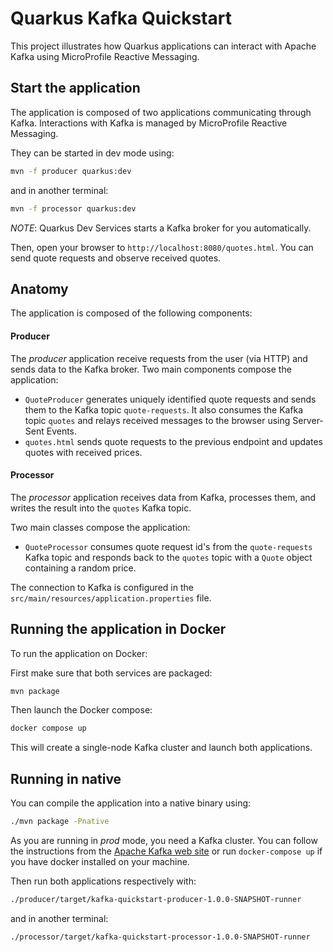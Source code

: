 Quarkus Kafka Quickstart
========================

This project illustrates how Quarkus applications can interact with Apache Kafka using MicroProfile Reactive Messaging.

## Start the application

The application is composed of two applications communicating through Kafka.
Interactions with Kafka is managed by MicroProfile Reactive Messaging.

They can be started in dev mode using:

```bash
mvn -f producer quarkus:dev
```

and in another terminal:

```bash
mvn -f processor quarkus:dev
```

_NOTE_: Quarkus Dev Services starts a Kafka broker for you automatically. 

Then, open your browser to `http://localhost:8080/quotes.html`.
You can send quote requests and observe received quotes.

## Anatomy

The application is composed of the following components:

#### Producer

The _producer_ application receive requests from the user (via HTTP) and sends data to the Kafka broker.
Two main components compose the application:

* `QuoteProducer` generates uniquely identified quote requests and sends them to the Kafka topic `quote-requests`.
It also consumes the Kafka topic `quotes` and relays received messages to the browser using Server-Sent Events.
* `quotes.html` sends quote requests to the previous endpoint and updates quotes with received prices.

#### Processor

The _processor_ application receives data from Kafka, processes them, and writes the result into the `quotes` Kafka topic.

Two main classes compose the application:

* `QuoteProcessor` consumes quote request id's from the `quote-requests` Kafka topic and responds back to the `quotes` topic with a `Quote` object containing a random price.

The connection to Kafka is configured in the `src/main/resources/application.properties` file.

## Running the application in Docker

To run the application on Docker:

First make sure that both services are packaged:
```bash
mvn package
```

Then launch the Docker compose:
```bash
docker compose up
```

This will create a single-node Kafka cluster and launch both applications.

## Running in native

You can compile the application into a native binary using:

```bash
./mvn package -Pnative
```

As you are running in _prod_ mode, you need a Kafka cluster. You can follow the instructions from the [Apache Kafka web site](https://kafka.apache.org/quickstart) or run `docker-compose up` if you have docker installed on your machine.

Then run both applications respectively with:

```bash
./producer/target/kafka-quickstart-producer-1.0.0-SNAPSHOT-runner
```

and in another terminal:

```bash
./processor/target/kafka-quickstart-processor-1.0.0-SNAPSHOT-runner
```
